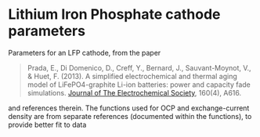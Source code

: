 # Lithium Iron Phosphate cathode parameters

Parameters for an LFP cathode, from the paper

> Prada, E., Di Domenico, D., Creff, Y., Bernard, J., Sauvant-Moynot, V., & Huet, F. (2013). A simplified electrochemical and thermal aging model of LiFePO4-graphite Li-ion batteries: power and capacity fade simulations. [Journal of The Electrochemical Society](https://doi.org/10.1149/2.053304jes), 160(4), A616.

and references therein. The functions used for OCP and exchange-current density are from separate references (documented within the functions), to provide better fit to data
